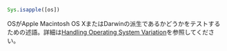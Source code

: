 ```julia
Sys.isapple([os])
```

OSがApple Macintosh OS XまたはDarwinの派生であるかどうかをテストするための述語。詳細は[Handling Operating System Variation](@ref)を参照してください。
